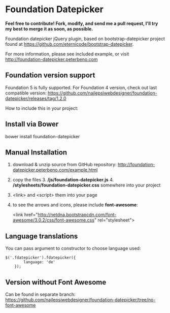 Foundation Datepicker
=====================

**Feel free to contribute! Fork, modify, and send me a pull request, I'll try my best to merge it as soon, as possible.**

Foundation datepicker jQuery plugin, based on bootstrap-datepicker project found at https://github.com/eternicode/bootstrap-datepicker.

For more information, please see included example, or visit http://foundation-datepicker.peterbeno.com

Foundation version support
-------------------
Foundation 5 is fully supported. For Foundation 4 version, check out last compatible version:
https://github.com/najlepsiwebdesigner/foundation-datepicker/releases/tag/1.2.0


How to include this in your project:

Install via Bower
-------------------
bower install foundation-datepicker

Manual Installation
-------------------

1. download & unzip source from GitHub repository:
http://foundation-datepicker.peterbeno.com/example.html

2. copy the files
    3. **/js/foundation-datepicker.js**
    4. **/stylesheets/foundation-datepicker.css**
       somewhere into your project 

3. &lt;link&gt; and &lt;script&gt; them into your page 

4. to see the arrows and icons, please include **font-awesome**:

    &lt;link href=&quot;http://netdna.bootstrapcdn.com/font-awesome/3.0.2/css/font-awesome.css&quot; rel=&quot;stylesheet&quot;&gt;
	
Language translations
-------------------
You can pass argument to constructor to choose language used:
```
$('.fdatepicker').fdatepicker({
        language: 'de'
    });
```
	
Version without Font Awesome
-------------------
Can be found in separate branch:
https://github.com/najlepsiwebdesigner/foundation-datepicker/tree/no-font-awesome
